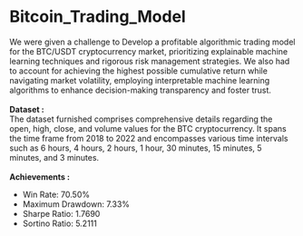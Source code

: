 # Bitcoin_Trading_Model
We were given a challenge to Develop a profitable algorithmic trading model for the BTC/USDT cryptocurrency market, prioritizing explainable machine learning techniques and rigorous risk management strategies. We also had to account for achieving the highest possible cumulative return while navigating market volatility, employing interpretable machine learning algorithms to enhance decision-making transparency and foster trust. </br>
</br>
**Dataset :**</br>
The dataset furnished comprises comprehensive details regarding the open, high, close, and volume values for the BTC cryptocurrency. It spans the time frame from 2018 to 2022 and encompasses various time intervals such as 6 hours, 4 hours, 2 hours, 1 hour, 30 minutes, 15 minutes, 5 minutes, and 3 minutes.</br>
</br>
**Achievements :**</br>
* Win Rate: 70.50% 
* Maximum Drawdown: 7.33% 
* Sharpe Ratio: 1.7690 
* Sortino Ratio: 5.2111



